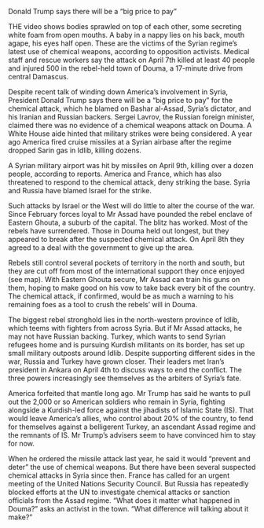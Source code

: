 Donald Trump says there will be a “big price to pay”

THE video shows bodies sprawled on top of each other, some secreting white foam from open mouths. A baby in a nappy lies on his back, mouth agape, his eyes half open. These are the victims of the Syrian regime’s latest use of chemical weapons, according to opposition activists. Medical staff and rescue workers say the attack on April 7th killed at least 40 people and injured 500 in the rebel-held town of Douma, a 17-minute drive from central Damascus.

Despite recent talk of winding down America’s involvement in Syria, President Donald Trump says there will be a “big price to pay” for the chemical attack, which he blamed on Bashar al-Assad, Syria’s dictator, and his Iranian and Russian backers. Sergei Lavrov, the Russian foreign minister, claimed there was no evidence of a chemical weapons attack on Douma. A White House aide hinted that military strikes were being considered. A year ago America fired cruise missiles at a Syrian airbase after the regime dropped Sarin gas in Idlib, killing dozens.

A Syrian military airport was hit by missiles on April 9th, killing over a dozen people, according to reports. America and France, which has also threatened to respond to the chemical attack, deny striking the base. Syria and Russia have blamed Israel for the strike.

Such attacks by Israel or the West will do little to alter the course of the war. Since February forces loyal to Mr Assad have pounded the rebel enclave of Eastern Ghouta, a suburb of the capital. The blitz has worked. Most of the rebels have surrendered. Those in Douma held out longest, but they appeared to break after the suspected chemical attack. On April 8th they agreed to a deal with the government to give up the area.

Rebels still control several pockets of territory in the north and south, but they are cut off from most of the international support they once enjoyed (see map). With Eastern Ghouta secure, Mr Assad can train his guns on them, hoping to make good on his vow to take back every bit of the country. The chemical attack, if confirmed, would be as much a warning to his remaining foes as a tool to crush the rebels’ will in Douma.

The biggest rebel stronghold lies in the north-western province of Idlib, which teems with fighters from across Syria. But if Mr Assad attacks, he may not have Russian backing. Turkey, which wants to send Syrian refugees home and is pursuing Kurdish militants on its border, has set up small military outposts around Idlib. Despite supporting different sides in the war, Russia and Turkey have grown closer. Their leaders met Iran’s president in Ankara on April 4th to discuss ways to end the conflict. The three powers increasingly see themselves as the arbiters of Syria’s fate.

America forfeited that mantle long ago. Mr Trump has said he wants to pull out the 2,000 or so American soldiers who remain in Syria, fighting alongside a Kurdish-led force against the jihadists of Islamic State (IS). That would leave America’s allies, who control about 20% of the country, to fend for themselves against a belligerent Turkey, an ascendant Assad regime and the remnants of IS. Mr Trump’s advisers seem to have convinced him to stay for now.

When he ordered the missile attack last year, he said it would “prevent and deter” the use of chemical weapons. But there have been several suspected chemical attacks in Syria since then. France has called for an urgent meeting of the United Nations Security Council. But Russia has repeatedly blocked efforts at the UN to investigate chemical attacks or sanction officials from the Assad regime. “What does it matter what happened in Douma?” asks an activist in the town. “What difference will talking about it make?”
